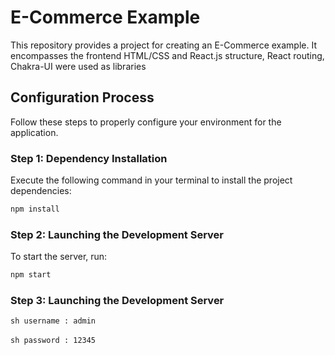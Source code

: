 # E-Commerce Example

This repository provides a project for creating an E-Commerce example. It encompasses the frontend HTML/CSS and React.js structure, React routing, Chakra-UI were used as libraries
## Configuration Process

Follow these steps to properly configure your environment for the application.

### Step 1: Dependency Installation

Execute the following command in your terminal to install the project dependencies:

```sh
npm install
```

### Step 2: Launching the Development Server

To start the server, run:

```sh
npm start
```

### Step 3: Launching the Development Server

```sh username : admin ```
</br>
</br>
```sh password : 12345 ```

